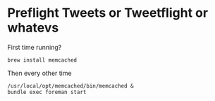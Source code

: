 # Preflight Tweets or Tweetflight or whatevs

First time running?

    brew install memcached

Then every other time

    /usr/local/opt/memcached/bin/memcached &
    bundle exec foreman start
